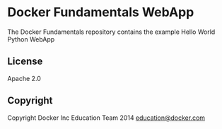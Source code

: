 Docker Fundamentals WebApp
==========================

The Docker Fundamentals repository contains the example Hello World Python WebApp
 
## License
 
Apache 2.0

## Copyright

Copyright Docker Inc Education Team 2014 <education@docker.com>
